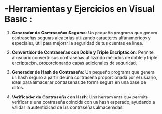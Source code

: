 # -Herramientas y Ejercicios en Visual Basic : 



1. **Generador de Contraseñas Seguras**:
     Un pequeño programa que genera contraseñas seguras aleatorias utilizando caracteres alfanuméricos y especiales, útil para mejorar la seguridad de tus cuentas en línea.
   
2. **Convertidor de Contraseñas con Doble y Triple Encriptación**:
     Permite al usuario convertir sus contraseñas utilizando métodos de doble y triple encriptación, proporcionando capas adicionales de seguridad.
   
3. **Generador de Hash de Contraseña**:
   Un pequeño programa que genera un hash seguro a partir de una contraseña proporcionada por el usuario, ideal para almacenar contraseñas de forma segura en una base de datos.
   
4. **Verificador de Contraseña con Hash**:
    Una herramienta que permite verificar si una contraseña coincide con un hash esperado, ayudando a validar la autenticidad de las contraseñas almacenadas.

